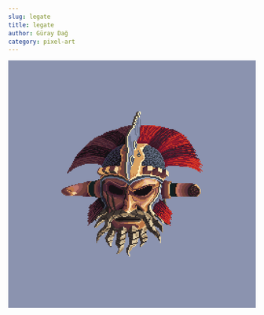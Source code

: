```yaml
---
slug: legate
title: legate
author: Güray Dağ
category: pixel-art
---
```


![legate](/works/legate.png)